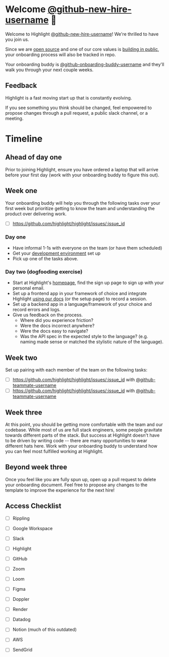 <!--- 
Instructions for onboarding buddy:

* cp 000-template.md 001-github-new-hire-username.md
* Make appropriate changes to this template given who you are onboarding.
-->

# Welcome [@github-new-hire-username](https://github.com/github-new-hire-username) 👋

Welcome to Highlight [@github-new-hire-username](https://github.com/github-new-hire-username)! We're thrilled to have you join us.

Since we are [open source](https://news.ycombinator.com/item?id=34897645) and one of our core values is [building in public](https://www.highlight.io/docs/general/company/values#we-build-in-public), your onboarding process will also be tracked in repo.

Your onboarding buddy is [@github-onboarding-buddy-username](https://github.com/github-onboarding-buddy-username) and they'll walk you through your next couple weeks.

## Feedback

Highlight is a fast moving start up that is constantly evolving.

If you see something you think should be changed, feel empowered to propose changes through a pull request, a public slack channel, or a meeting. 

# Timeline

## Ahead of day one

Prior to joining Highlight, ensure you have ordered a laptop that will arrive before your first day (work with your onboarding buddy to figure this out).

## Week one

Your onboarding buddy will help you through the following tasks over your first week but prioritize getting to know the team and understanding the product over delivering work. 

- [ ] https://github.com/highlight/highlight/issues/:issue_id

### Day one

* Have informal 1-1s with everyone on the team (or have them scheduled)
* Get your [development environment](https://www.highlight.io/docs/getting-started/self-host/self-hosted-hobby-guide) set up
* Pick up one of the tasks above.

### Day two (dogfooding exercise)

- Start at Highlight's [homepage](https://www.highlight.io/), find the sign up page to sign up with your personal email.
- Set up a frontend app in your framework of choice and integrate Highlight [using our docs](https://www.highlight.io/docs/getting-started/overview) (or the setup page) to record a session.
- Set up a backend app in a language/framework of your choice and record errors and logs.
- Give us feedback on the process.
    - Where did you experience friction?
    - Were the docs incorrect anywhere?
    - Were the docs easy to navigate?
    - Was the API spec in the expected style to the language? (e.g. naming made sense or matched the stylistic nature of the language).

## Week two

Set up pairing with each member of the team on the following tasks:

- [ ] https://github.com/highlight/highlight/issues/:issue_id with [@github-teammate-username](https://github.com/github-teammate-username)
- [ ] https://github.com/highlight/highlight/issues/:issue_id with [@github-teammate-username](https://github.com/github-teammate-username)

## Week three

At this point, you should be getting more comfortable with the team and our codebase. While most of us are full stack engineers, some people gravitate towards different parts of the stack. But success at Highlight doesn't have to be driven by writing code -- there are many opportunities to wear different hats here. Work with your onboarding buddy to understand how you can feel most fulfilled working at Highlight.

## Beyond week three

Once you feel like you are fully spun up, open up a pull request to delete your onboarding document. Feel free to propose any changes to the template to improve the experience for the next hire!

## Access Checklist

- [ ] Rippling
- [ ] Google Workspace
- [ ] Slack
- [ ] Highlight
- [ ] GitHub
- [ ] Zoom
- [ ] Loom
- [ ] Figma
- [ ] Doppler
- [ ] Render
- [ ] Datadog
- [ ] Notion (much of this outdated)
- [ ] AWS
- [ ] SendGrid

